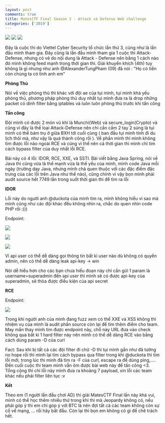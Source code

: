 ```yaml
---
layout: post
comments: true
title: MatesCTF Final Season 3 - Attack và Defense Web challenge
categories: ['2019']
---
```

![](https://nghiadt1098.github.io/images/tatic.jpg)
![](https://i.imgur.com/8M3ega8.png)
![](https://i.imgur.com/rpRcARe.png)

Đây là cuộc thi do Viettel Cyber Security tổ chức lần thứ 3, cũng như là lần đầu mình tham
gia. Đây cũng là lần đầu mình tham gia 1 cuộc thi Attack-Defense, nhưng có vẻ do nội dung
là Attack - Defense nên bằng 1 cách nào đó mình không feed mạnh trong thời gian thi. Giải
khuyến khích (4th) tuy không là gì nhưng như anh @AlexanderTungPham (09) đã nói : "Họ có tiền
còn chúng ta có tình anh em"

**Phòng Thủ**

Nói về việc phòng thủ thì khác với đội ae của tụi mình, tụi mình khá yếu phòng thủ, phương
pháp phòng thủ duy nhất tụi mình đưa ra là drop những packet có dính filter bằng iptables
và luôn luôn phòng thủ trước khi tấn công 

**Tấn công**

Đội mình có được 2 món vũ khí là Munchi(Web) và secure_login(Crypto) và cũng vì đây là thể
loại Attack-Defense nên chỉ cần cầm 2 tay 2 súng là tụi mình có thể bám trụ ở giữa BXH tới
cuối cùng ( ban đầu tụi mình tính đi du lịch thôi mà, như vậy là quá thành công rồi ). Về 
phần mình thì mình không tìm được lỗi nào ngoài RCE và cũng vì thế nên cả thời gian thi mình
chỉ tìm cách bypass filter của duy nhất lỗi RCE. 

Bài này có 4 lỗi: IDOR, RCE, XXE, và SSTI. Bài viết bằng Java Spring, nói về Java thì cũng vừa
là thế mạnh vừa là thế yếu của mình, mình code Java mỗi ngày (trường dạy Java, nhưng mình chả 
quen thuộc với các đặc điểm đặc trưng của các lỗi trên Java như thế nào), cũng chính vì vậy bọn
mình phải audit source hết 7749 lần trong suốt thời gian thi để tìm ra lỗi

**IDOR**

Lỗi này do người anh @duckota của mình tìm ra, mình không hiểu vì sao mà mình cũng như các đội 
khác đều không nhìn ra, chắc do quen nhìn code PHP rồi :)))

Endpoint:

![](https://i.imgur.com/BxmD0IM.png)

![](https://i.imgur.com/0w27X84.png)

![](https://i.imgur.com/QoN74Is.png)

Vì api user có thể dễ dàng gọi thông tin bất kì user nào dù không có quyền admin, nên có thể dễ dàng leak api-key -> win 

Nói dễ hiểu hơn cho các bạn chưa hiểu đoạn này chỉ cần gửi 1 param là username=superadmin đến api user thì mình sẽ có được
api-key của superadmin, sẽ thỏa được điều kiện của api secret

**RCE**

Endpoint:

![](https://i.imgur.com/aOYql33.png)

Trong khi người anh của mình đang fuzz xem có thể XXE và XSS không thì nhiệm vụ của mình là audit phần 
source còn lại để tìm thêm điểm cho team. May mắn thay mình tìm được endpoint này, chỗ này URL đưa vào 
check không qua bất kì 1 hard filter này nên mình có thể dễ dàng RCE vào bằng cách dùng param -D của curl

Fact: Sau khi bị tất cả các đội filter đi chữ -D thì tụi mình gần như đã tưởng no hope rồi thì mình lại tìm
cách bypass qua filter trong khi @duckota thì tìm lỗi mới, trong lúc thi mình đã tìm ra -F của curl, escape 
ra để dùng ping,.... Đến cuối cuộc thi team mình vẫn ôm được bài web này để tấn công <3. Tổng cộng thì chỉ lỗi
này mình đưa ra khoảng 7 payload, xin lỗi các team khác nếu phải filter liên tục :v 

**Kết**

Theo em (1 người lần đầu chơi AD) thì giải MatesCTF Final lần này khá vui, mình có thể học thêm nhiều
thứ trong khi thi mà Jeopardy không có, nếu phải góp ý thì em chỉ góp ý với BTC là nên đợi tất cả các team
không còn sự cố về mạng, ... rồi hãy bắt đầu. Còn lại thì bọn em không có gì để chê trách hết. 


